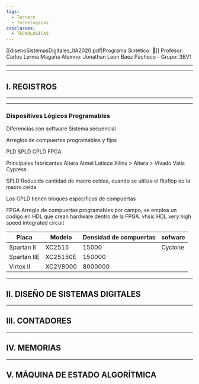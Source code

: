 ```yaml
---
tags:
  - Tercero
  - Tecnologicas
cssclasses:
  - TECNOLOGICAS
---
```

[[disenoSistemasDigitales_IIA2020.pdf|Programa Sintético: 📄]]
Profesor: Carlos Lerma Magaña
Alumno: Jonathan Leon Baez Pacheco - Grupo: 3BV1
____
____
## I.  REGISTROS
---
____
### Dispositivos Lógicos Programables

Diferencias con software
Sistema secuencial

Arreglos de compuertas programables y fijos

PLD
    SPLD
    CPLD
    FPGA

Principales fabricantes
    Altera
    Atmel
    Laticce
    Xilins > Altera > Vivado
    Vatis
    Cypress


SPLD Reducida cantidad de macro celdas, cuando se utiliza el flipflop de la macro celda

Los CPLD tienen bloques específicos de compuertas

FPGA Arreglo de compuertas programables por campo, se emplea un codigo en HDL que crean hardware dentro de la FPGA.
vhsic HDL very high speed integrated circuit

| Placa       | Modelo   | Densidad de compuertas | sofware |
| ----------- | -------- | ---------------------- | ------- |
| Spartan II  | XC2515   | 15000                  | Cyclone |
| Spartan IIE | XC25150E | 150000                 |         |
| Virtex II   | XC2V8000 | 8000000                |         |



____
## II.  DISEÑO DE SISTEMAS DIGITALES
---
## III.  CONTADORES
____
## IV.  MEMORIAS
____
## V.  MÁQUINA DE ESTADO ALGORÍTMICA


